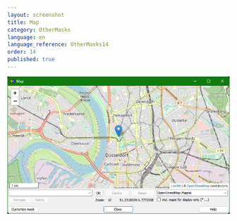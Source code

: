 ```yaml
---
layout: screenshot
title: Map
category: OtherMasks
language: en
language_reference: OtherMasks14
order: 14
published: true
---
```

<img src="https://raw.githubusercontent.com/QuickImageComment/QuickImageComment/main/UserManual/images/English-prg/FormMap.png">
